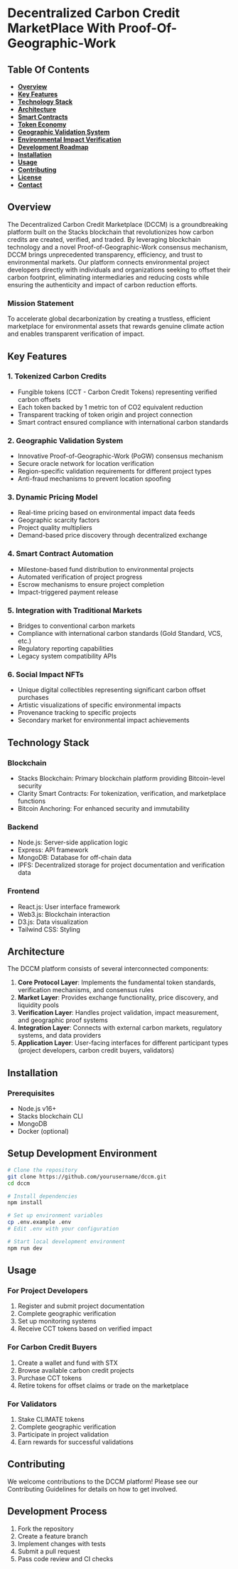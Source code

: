 # Decentralized Carbon Credit MarketPlace With Proof-Of-Geographic-Work

## Table Of Contents

- [**Overview**](##Overview)
- [**Key Features**](#Key-Features)
- [**Technology Stack**](#Technology-Stack)
- [**Architecture**](#Architecture)
- [**Smart Contracts**](#Smart-Contracts)
- [**Token Economy**](#Token-Economy)
- [**Geographic Validation System**](#Geographic-Validation-System)
- [**Environmental Impact Verification**](#Environmental-Impact-Verification)
- [**Development Roadmap**](#Development-Roadmap)
- [**Installation**](#Installation)
- [**Usage**](#Usage)
- [**Contributing**](#Contributing)
- [**License**](#License)
- [**Contact**](#Contact)

## Overview

The Decentralized Carbon Credit Marketplace (DCCM) is a groundbreaking platform built on the Stacks blockchain that revolutionizes how carbon credits are created, verified, and traded. By leveraging blockchain technology and a novel Proof-of-Geographic-Work consensus mechanism, DCCM brings unprecedented transparency, efficiency, and trust to environmental markets.
Our platform connects environmental project developers directly with individuals and organizations seeking to offset their carbon footprint, eliminating intermediaries and reducing costs while ensuring the authenticity and impact of carbon reduction efforts.

### Mission Statement

To accelerate global decarbonization by creating a trustless, efficient marketplace for environmental assets that rewards genuine climate action and enables transparent verification of impact.

## Key Features

### 1. Tokenized Carbon Credits
- Fungible tokens (CCT - Carbon Credit Tokens) representing verified carbon offsets
- Each token backed by 1 metric ton of CO2 equivalent reduction
- Transparent tracking of token origin and project connection
- Smart contract ensured compliance with international carbon standards

### 2. Geographic Validation System
- Innovative Proof-of-Geographic-Work (PoGW) consensus mechanism
- Secure oracle network for location verification
- Region-specific validation requirements for different project types
- Anti-fraud mechanisms to prevent location spoofing

### 3. Dynamic Pricing Model
- Real-time pricing based on environmental impact data feeds
- Geographic scarcity factors
- Project quality multipliers
- Demand-based price discovery through decentralized exchange

### 4. Smart Contract Automation
- Milestone-based fund distribution to environmental projects
- Automated verification of project progress
- Escrow mechanisms to ensure project completion
- Impact-triggered payment release

### 5. Integration with Traditional Markets
- Bridges to conventional carbon markets
- Compliance with international carbon standards (Gold Standard, VCS, etc.)
- Regulatory reporting capabilities
- Legacy system compatibility APIs

### 6. Social Impact NFTs
- Unique digital collectibles representing significant carbon offset purchases
- Artistic visualizations of specific environmental impacts
- Provenance tracking to specific projects
- Secondary market for environmental impact achievements

## Technology Stack

### Blockchain
- Stacks Blockchain: Primary blockchain platform providing Bitcoin-level security
- Clarity Smart Contracts: For tokenization, verification, and marketplace functions
- Bitcoin Anchoring: For enhanced security and immutability

### Backend
- Node.js: Server-side application logic
- Express: API framework
- MongoDB: Database for off-chain data
- IPFS: Decentralized storage for project documentation and verification data

### Frontend
- React.js: User interface framework
- Web3.js: Blockchain interaction
- D3.js: Data visualization
- Tailwind CSS: Styling

## Architecture
The DCCM platform consists of several interconnected components:

1. **Core Protocol Layer**: Implements the fundamental token standards, verification mechanisms, and consensus rules
2. **Market Layer**: Provides exchange functionality, price discovery, and liquidity pools
3. **Verification Layer**: Handles project validation, impact measurement, and geographic proof systems
4. **Integration Layer**: Connects with external carbon markets, regulatory systems, and data providers
5. **Application Layer**: User-facing interfaces for different participant types (project developers, carbon credit buyers, validators)

## Installation
### Prerequisites

- Node.js v16+
- Stacks blockchain CLI
- MongoDB
- Docker (optional)

## Setup Development Environment
```bash
# Clone the repository
git clone https://github.com/yourusername/dccm.git
cd dccm

# Install dependencies
npm install

# Set up environment variables
cp .env.example .env
# Edit .env with your configuration

# Start local development environment
npm run dev
```

## Usage
### For Project Developers
1. Register and submit project documentation
2. Complete geographic verification
3. Set up monitoring systems
4. Receive CCT tokens based on verified impact

### For Carbon Credit Buyers
1. Create a wallet and fund with STX
2. Browse available carbon credit projects
3. Purchase CCT tokens
4. Retire tokens for offset claims or trade on the marketplace

### For Validators

1. Stake CLIMATE tokens
2. Complete geographic verification
3. Participate in project validation
4. Earn rewards for successful validations

## Contributing
We welcome contributions to the DCCM platform! Please see our Contributing Guidelines for details on how to get involved.

## Development Process

1. Fork the repository
2. Create a feature branch
3. Implement changes with tests
4. Submit a pull request
5. Pass code review and CI checks